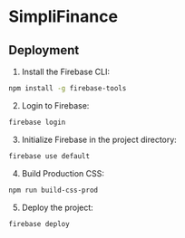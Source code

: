 # SimpliFinance

## Deployment

1. Install the Firebase CLI:

```bash
npm install -g firebase-tools
```

2. Login to Firebase:

```bash
firebase login
```

3. Initialize Firebase in the project directory:

```bash
firebase use default
```

4. Build Production CSS:

```bash
npm run build-css-prod
```

5. Deploy the project:


```bash
firebase deploy
```
